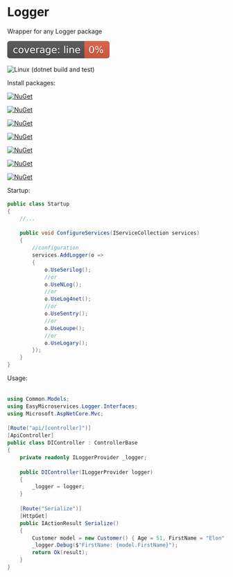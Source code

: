 # Logger
Wrapper for any Logger package


[![Line Coverage Status](./src/CSharp/coverage-badge-line.svg)](https://github.com/danpetitt/open-cover-badge-generator-action/)

![Linux (dotnet build and test)](https://img.shields.io/github/actions/workflow/status/EasyMicroservices/Logger/dotnet-linux.yml?branch=develop)
 

Install packages:

   [![NuGet](https://img.shields.io/badge/EasyMicroservicesLogger-Log4net-orange.svg)](https://www.nuget.org/packages/EasyMicroservices.Logger.Log4net/)
   
   [![NuGet](https://img.shields.io/badge/EasyMicroservicesLogger-NLog-orange.svg)](https://www.nuget.org/packages/EasyMicroservices.Logger.NLog/)
   
   [![NuGet](https://img.shields.io/badge/EasyMicroservicesLogger-Serilog-orange.svg)](https://www.nuget.org/packages/EasyMicroservices.Logger.Serilog/)

   [![NuGet](https://img.shields.io/badge/EasyMicroservicesLogger-Logary-orange.svg)](https://www.nuget.org/packages/EasyMicroservices.Logger.Logary/)
   
   [![NuGet](https://img.shields.io/badge/EasyMicroservicesLogger-Loupe-orange.svg)](https://www.nuget.org/packages/EasyMicroservices.Logger.Loupe/)
      
   [![NuGet](https://img.shields.io/badge/EasyMicroservicesLogger-Sentry-orange.svg)](https://www.nuget.org/packages/EasyMicroservices.Logger.Sentry/)
   
   [![NuGet](https://img.shields.io/badge/EasyMicroservicesLogger-DependencyInjection-orange.svg)](https://www.nuget.org/packages/EasyMicroservices.Logger.DependencyInjection/)

Startup:

```csharp
public class Startup
{
    //...
    
    public void ConfigureServices(IServiceCollection services)
    {
        //configuration
        services.AddLogger(o => 
        { 
            o.UseSerilog();
            //or 
            o.UseNLog(); 
            //or 
            o.UseLog4net(); 
            //or 
            o.UseSentry(); 
            //or 
            o.UseLoupe(); 
            //or 
            o.UseLogary(); 
        });
    }
}
```
Usage:

```csharp

using Common.Models;
using EasyMicroservices.Logger.Interfaces;
using Microsoft.AspNetCore.Mvc;

[Route("api/[controller]")]
[ApiController]
public class DIController : ControllerBase
{
    private readonly ILoggerProvider _logger;

    public DIController(ILoggerProvider logger)
    {
        _logger = logger;
    }

    [Route("Serialize")]
    [HttpGet]
    public IActionResult Serialize()
    {
        Customer model = new Customer() { Age = 51, FirstName = "Elon", LastName = "Musk" };
        _logger.Debug($"FirstName: {model.FirstName}");
        return Ok(result);
    }
}
```
